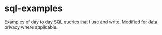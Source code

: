 # sql-examples
Examples of day to day SQL queries that I use and write.  Modified for data privacy where applicable.
